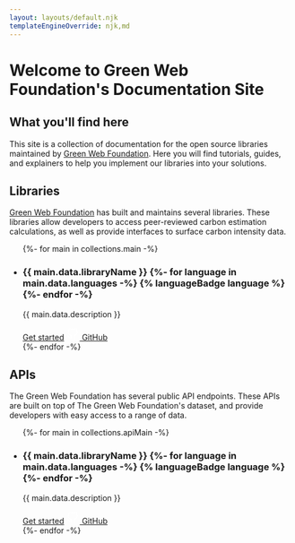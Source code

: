 ```yaml
---
layout: layouts/default.njk
templateEngineOverride: njk,md
---
```


# Welcome to Green Web Foundation's Documentation Site

## What you'll find here

This site is a collection of documentation for the open source libraries maintained by [Green Web Foundation](https://www.thegreenwebfoundation.org). Here you will find tutorials, guides, and explainers to help you implement our libraries into your solutions.

## Libraries

[Green Web Foundation](https://www.thegreenwebfoundation.org) has built and maintains several libraries. These libraries allow developers to access peer-reviewed carbon estimation calculations, as well as provide interfaces to surface carbon intensity data.

<div class="">

</div>

<ul class="list-disc px-0 prose-lg flex gap-6 flex-wrap">
{%- for main in collections.main -%}
            <li class="card w-full md:w-96 bg-base-100 shadow-xl">
             <div class="card-body">
    <h3 class="card-title">{{ main.data.libraryName }}
                {%- for language in main.data.languages -%}
                  {% languageBadge language %}
                {%- endfor -%}
    </h3>
    <p>{{ main.data.description }}</p>
    <div class="card-actions justify-end">
      <a href="{{ main.url}}" class="btn btn-primary text-black font-semibold no-underline">Get started</a>
      <a href="{{ main.data.repository }}" class="btn bg-black text-white hover:bg-neutral-focus no-underline gap-2">
  <svg xmlns="http://www.w3.org/2000/svg" class="icon icon-tabler icon-tabler-brand-github" width="24" height="24" viewBox="0 0 24 24" stroke-width="1.5" stroke="#FFFFFF" fill="none" stroke-linecap="round" stroke-linejoin="round">
  <path stroke="none" d="M0 0h24v24H0z" fill="none"/>
  <path d="M9 19c-4.3 1.4 -4.3 -2.5 -6 -3m12 5v-3.5c0 -1 .1 -1.4 -.5 -2c2.8 -.3 5.5 -1.4 5.5 -6a4.6 4.6 0 0 0 -1.3 -3.2a4.2 4.2 0 0 0 -.1 -3.2s-1.1 -.3 -3.5 1.3a12.3 12.3 0 0 0 -6.2 0c-2.4 -1.6 -3.5 -1.3 -3.5 -1.3a4.2 4.2 0 0 0 -.1 3.2a4.6 4.6 0 0 0 -1.3 3.2c0 4.6 2.7 5.7 5.5 6c-.6 .6 -.6 1.2 -.5 2v3.5" />
</svg>
  GitHub
</a>
    </div>
  </div>
                </li>
          {%- endfor -%}
</ul>

## APIs

The Green Web Foundation has several public API endpoints. These APIs are built on top of The Green Web Foundation's dataset, and provide developers with easy access to a range of data.

<ul class="list-disc px-0 prose-lg flex gap-6 flex-wrap">
{%- for main in collections.apiMain -%}
            <li class="card w-full md:w-96 bg-base-100 shadow-xl">
             <div class="card-body">
    <h3 class="card-title">{{ main.data.libraryName }}
                {%- for language in main.data.languages -%}
                  {% languageBadge language %}
                {%- endfor -%}
    </h3>
    <p>{{ main.data.description }}</p>
    <div class="card-actions justify-end">
      <a href="{{ main.url}}" class="btn btn-primary text-black no-underline">Get started</a>
      <a href="{{ main.data.repository }}" class="btn bg-black text-white hover:bg-neutral-focus no-underline gap-2">
  <svg xmlns="http://www.w3.org/2000/svg" class="icon icon-tabler icon-tabler-brand-github" width="24" height="24" viewBox="0 0 24 24" stroke-width="1.5" stroke="#FFFFFF" fill="none" stroke-linecap="round" stroke-linejoin="round">
  <path stroke="none" d="M0 0h24v24H0z" fill="none"/>
  <path d="M9 19c-4.3 1.4 -4.3 -2.5 -6 -3m12 5v-3.5c0 -1 .1 -1.4 -.5 -2c2.8 -.3 5.5 -1.4 5.5 -6a4.6 4.6 0 0 0 -1.3 -3.2a4.2 4.2 0 0 0 -.1 -3.2s-1.1 -.3 -3.5 1.3a12.3 12.3 0 0 0 -6.2 0c-2.4 -1.6 -3.5 -1.3 -3.5 -1.3a4.2 4.2 0 0 0 -.1 3.2a4.6 4.6 0 0 0 -1.3 3.2c0 4.6 2.7 5.7 5.5 6c-.6 .6 -.6 1.2 -.5 2v3.5" />
</svg>
  GitHub
</a>
    </div>
  </div>
                </li>
          {%- endfor -%}
</ul>

<script defer src="https://buttons.github.io/buttons.js"></script>
